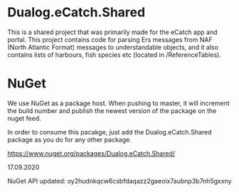 # Dualog.eCatch.Shared
This is a shared project that was primarily made for the eCatch app and portal. 
This project contains code for parsing Ers messages from NAF (North Atlantic Format) messages to understandable objects, and it also contains lists of harbours, fish species etc (located in /ReferenceTables).

# NuGet
We use NuGet as a package host. When pushing to master, it will increment the build number and publish the newest version of the package on the nuget feed.

In order to consume this pacakge, just add the Dualog.eCatch.Shared package as you do for any other package.

https://www.nuget.org/packages/Dualog.eCatch.Shared/

17.09.2020

NuGet API updated: oy2hudnkqcw6csbfdaqazz2gaeoix7aubnp3b7nh5gxxny
